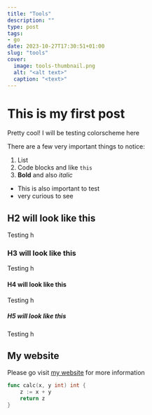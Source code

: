 ```yaml
---
title: "Tools"
description: ""
type: post
tags: 
- go
date: 2023-10-27T17:30:51+01:00
slug: "tools"
cover:
  image: tools-thumbnail.png
  alt: "<alt text>"
  caption: "<text>"
---
```



# This is my first post
Pretty cool! I will be testing colorscheme here

There are a few very important things to notice:
1. List
2. Code blocks and like `this`
3. **Bold** and also *italic*

- This is also important to test
- very curious to see

## H2 will look like this
Testing h

### H3 will look like this
Testing h

#### H4 will look like this
Testing h

##### H5 will look like this
Testing h

## My website
Please go visit [my website](http://localhost:1313) for more information


```go
func calc(x, y int) int {
    z := x + y
    return z
}
```
